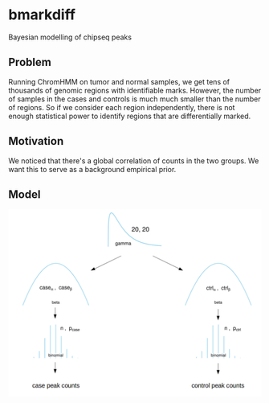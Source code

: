 # bmarkdiff
Bayesian modelling of chipseq peaks

## Problem  

Running ChromHMM on tumor and normal samples, we get tens of thousands of genomic regions with identifiable marks. However, the number of samples in the cases and controls is much much smaller than the number of regions. So if we consider each region independently, there is not enough statistical power to identify regions that are differentially marked. 

## Motivation  

We noticed that there's a global correlation of counts in the two groups. We want this to serve as a background empirical prior.

## Model

![Kruschke diagram](www/bmarkdiff_diagram.png)
